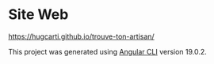 # Site Web

https://hugcarti.github.io/trouve-ton-artisan/

This project was generated using [Angular CLI](https://github.com/angular/angular-cli) version 19.0.2.
